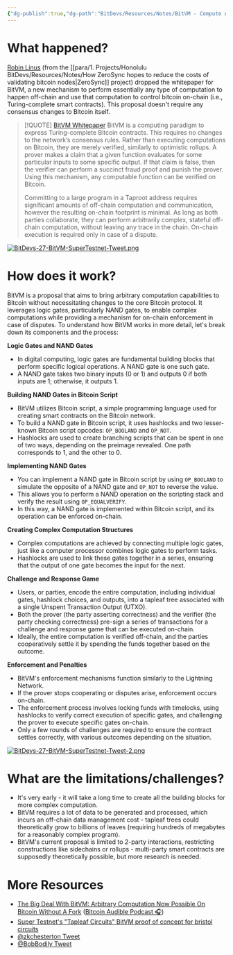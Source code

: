 ```yaml
---
{"dg-publish":true,"dg-path":"BitDevs/Resources/Notes/BitVM - Compute Anything on Bitcoin.md","permalink":"/bit-devs/resources/notes/bit-vm-compute-anything-on-bitcoin/","title":"BitVM - Compute Anything on Bitcoin","tags":["bitdevs","bitcoin","socratic-27","multisig","keys"],"noteIcon":"3","created":"2023-10-11T19:36:25.638-10:00","updated":"2023-10-11T23:04:59.840-10:00"}
---
```




# What happened?

[Robin Linus](https://twitter.com/robin_linus) (from the [[para/1. Projects/Honolulu BitDevs/Resources/Notes/How ZeroSync hopes to reduce the costs of validating bitcoin nodes\|ZeroSync]] project) dropped the whitepaper for BitVM, a new mechanism to perform essentially any type of computation to happen off-chain and use that computation to control bitcoin on-chain (i.e., Turing-complete smart contracts). This proposal doesn't require any consensus changes to Bitcoin itself.

> [!QUOTE] [BitVM Whitepaper](https://bitvm.org/bitvm.pdf)
> BitVM is a computing paradigm to express Turing-complete Bitcoin contracts. This requires no changes to the network’s consensus rules. Rather than executing computations on Bitcoin, they are merely verified, similarly to optimistic rollups. A prover makes a claim that a given function evaluates for some particular inputs to some specific output. If that claim is false, then the verifier can perform a succinct fraud proof and punish the prover. Using this mechanism, any computable function can be verified on Bitcoin.
> 
> Committing to a large program in a Taproot address requires significant amounts of off-chain computation and communication, however the resulting on-chain footprint is minimal. As long as both parties collaborate, they can perform arbitrarily complex, stateful off-chain computation, without leaving any trace in the chain. On-chain execution is required only in case of a dispute.

[![BitDevs-27-BitVM-SuperTestnet-Tweet.png](/img/user/para/artifacts/BitDevs-27-BitVM-SuperTestnet-Tweet.png)](https://x.com/super_testnet/status/1711395898368856488?s=20)

# How does it work?

BitVM is a proposal that aims to bring arbitrary computation capabilities to Bitcoin without necessitating changes to the core Bitcoin protocol. It leverages logic gates, particularly NAND gates, to enable complex computations while providing a mechanism for on-chain enforcement in case of disputes. To understand how BitVM works in more detail, let's break down its components and the process:

**Logic Gates and NAND Gates**
   - In digital computing, logic gates are fundamental building blocks that perform specific logical operations. A NAND gate is one such gate.
   - A NAND gate takes two binary inputs (0 or 1) and outputs 0 if both inputs are 1; otherwise, it outputs 1.

**Building NAND Gates in Bitcoin Script**
   - BitVM utilizes Bitcoin script, a simple programming language used for creating smart contracts on the Bitcoin network.
   - To build a NAND gate in Bitcoin script, it uses hashlocks and two lesser-known Bitcoin script opcodes: `OP_BOOLAND` and `OP_NOT`.
   - Hashlocks are used to create branching scripts that can be spent in one of two ways, depending on the preimage revealed. One path corresponds to 1, and the other to 0.

**Implementing NAND Gates**
   - You can implement a NAND gate in Bitcoin script by using `OP_BOOLAND` to simulate the opposite of a NAND gate and `OP_NOT` to reverse the value.
   - This allows you to perform a NAND operation on the scripting stack and verify the result using `OP_EQUALVERIFY`.
   - In this way, a NAND gate is implemented within Bitcoin script, and its operation can be enforced on-chain.

**Creating Complex Computation Structures**
   - Complex computations are achieved by connecting multiple logic gates, just like a computer processor combines logic gates to perform tasks.
   - Hashlocks are used to link these gates together in a series, ensuring that the output of one gate becomes the input for the next.

**Challenge and Response Game**
   - Users, or parties, encode the entire computation, including individual gates, hashlock choices, and outputs, into a tapleaf tree associated with a single Unspent Transaction Output (UTXO).
   - Both the prover (the party asserting correctness) and the verifier (the party checking correctness) pre-sign a series of transactions for a challenge and response game that can be executed on-chain.
   - Ideally, the entire computation is verified off-chain, and the parties cooperatively settle it by spending the funds together based on the outcome.

**Enforcement and Penalties**
   - BitVM's enforcement mechanisms function similarly to the Lightning Network.
   - If the prover stops cooperating or disputes arise, enforcement occurs on-chain.
   - The enforcement process involves locking funds with timelocks, using hashlocks to verify correct execution of specific gates, and challenging the prover to execute specific gates on-chain.
   - Only a few rounds of challenges are required to ensure the contract settles correctly, with various outcomes depending on the situation.

[![BitDevs-27-BitVM-SuperTestnet-Tweet-2.png](/img/user/para/artifacts/BitDevs-27-BitVM-SuperTestnet-Tweet-2.png)](https://x.com/super_testnet/status/1712275722562101367?s=52&t=fR1UfkkV0hfE5yaQW87bRg)

# What are the limitations/challenges?

   - It's very early - it will take a long time to create all the building blocks for more complex computation.
   - BitVM requires a lot of data to be generated and processed, which incurs an off-chain data management cost - tapleaf trees could theoretically grow to billions of leaves (requiring hundreds of megabytes for a reasonably complex program).
   - BitVM's current proposal is limited to 2-party interactions, restricting constructions like sidechains or rollups - multi-party smart contracts are supposedly theoretically possible, but more research is needed.

# More Resources

- [The Big Deal With BitVM: Arbitrary Computation Now Possible On Bitcoin Without A Fork](https://bitcoinmagazine.com/technical/the-big-deal-with-bitvm-arbitrary-computation-now-possible-on-bitcoin-without-a-fork) ([Bitcoin Audible Podcast 🎧](https://fountain.fm/episode/oLduobB1mIVFTA1wS65s))
- [Super Testnet's "Tapleaf Circuits" BitVM proof of concept for bristol circuits](https://github.com/supertestnet/tapleaf-circuits)
- [@zkchesterton Tweet](https://x.com/zkchesterton/status/1711421528300982414?s=20)
- [@BobBodily Tweet](https://x.com/BobBodily/status/1711581484254192013?s=20)